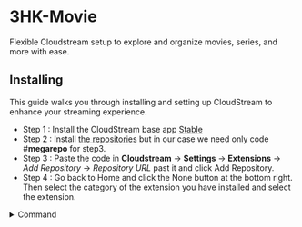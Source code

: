 # 3HK-Movie
Flexible Cloudstream setup to explore and organize movies, series, and more with ease.
## Installing
This guide walks you through installing and setting up CloudStream to enhance your streaming experience.
  * Step 1 : Install the CloudStream base app [Stable](https://github.com/recloudstream/cloudstream/releases/tag/v4.5.4) <br>
  * Step 2 : Install [the repositories](https://recloudstream.github.io/csdocs/repositories/) but in our case we need only code #**megarepo** for step3.
  * Step 3 : Paste the code in **Cloudstream** → **Settings** → **Extensions** → *Add Repository* → *Repository URL* past it and click Add Repository.
  * Step 4 : Go back to Home and click the None button at the bottom right. Then select the category of the extension you have installed and select the extension.<br>
<details>
<summary>Command</summary>

| Codes    | description |
|   :---:  |    :---:    |
| Arabico1 | مستودع عربي |
| lrhNOWC1 | مستودع فرنسي |
| megarepo | مستودع يدعم جميع اللغات|
| cspr     | Dailymotion,  Invidious, Twitch.|
| gior     | AnimeUnity, AnimeWorld, Arte, CalcioStreaming, CB01, CorsaroNero, DaddyLive, Huhu, IPTV, StreamingCommunity, Torrentio, TV.  |
| csx      | Bollyflix, Cinemaluxe, CineStream (⭐), Cinevez, Extractors, GDIndex, MoviesDrive, Moviesmod, NetflixMirror, OnlineMoviesHindit, VegaMovies, World4uFree. |

*Note: (مستودع) here refers to a collection of media, including music, movies, anime, TV shows, OVAs, documentaries, live content, torrents, and more.*

## Tutorial 
Watch the video below for a step-by-step tutorial.
